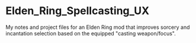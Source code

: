 # Elden_Ring_Spellcasting_UX
My notes and project files for an Elden Ring mod that improves sorcery and incantation selection based on the equipped "casting weapon/focus".

